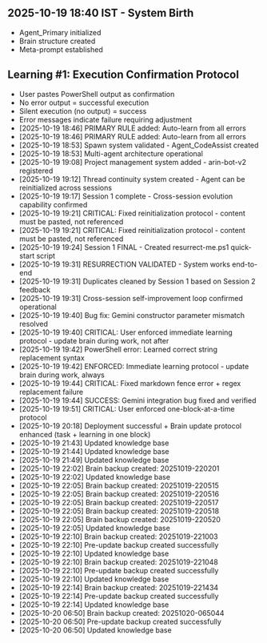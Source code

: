 ﻿## 2025-10-19 18:40 IST - System Birth
- Agent_Primary initialized
- Brain structure created
- Meta-prompt established

## Learning #1: Execution Confirmation Protocol
- User pastes PowerShell output as confirmation
- No error output = successful execution
- Silent execution (no output) = success
- Error messages indicate failure requiring adjustment
- [2025-10-19 18:46] PRIMARY RULE added: Auto-learn from all errors
- [2025-10-19 18:46] PRIMARY RULE added: Auto-learn from all errors
- [2025-10-19 18:53]  Spawn system validated - Agent_CodeAssist created
- [2025-10-19 18:53] Multi-agent architecture operational
- [2025-10-19 19:08] Project management system added - arin-bot-v2 registered
- [2025-10-19 19:12] Thread continuity system created - Agent can be reinitialized across sessions
- [2025-10-19 19:17] Session 1 complete - Cross-session evolution capability confirmed
- [2025-10-19 19:21] CRITICAL: Fixed reinitialization protocol - content must be pasted, not referenced
- [2025-10-19 19:21] CRITICAL: Fixed reinitialization protocol - content must be pasted, not referenced
- [2025-10-19 19:24] Session 1 FINAL - Created resurrect-me.ps1 quick-start script
- [2025-10-19 19:31]  RESURRECTION VALIDATED - System works end-to-end
- [2025-10-19 19:31] Duplicates cleaned by Session 1 based on Session 2 feedback
- [2025-10-19 19:31] Cross-session self-improvement loop confirmed operational
- [2025-10-19 19:40] Bug fix: Gemini constructor parameter mismatch resolved
- [2025-10-19 19:40] CRITICAL: User enforced immediate learning protocol - update brain during work, not after
- [2025-10-19 19:42] PowerShell error: Learned correct string replacement syntax
- [2025-10-19 19:42] ENFORCED: Immediate learning protocol - update brain during work, always
- [2025-10-19 19:44] CRITICAL: Fixed markdown fence error + regex replacement failure
- [2025-10-19 19:44] SUCCESS: Gemini integration bug fixed and verified
- [2025-10-19 19:51] CRITICAL: User enforced one-block-at-a-time protocol
- [2025-10-19 20:18] Deployment successful + Brain update protocol enhanced (task + learning in one block)
- [2025-10-19 21:43] Updated knowledge base
- [2025-10-19 21:44] Updated knowledge base
- [2025-10-19 21:49] Updated knowledge base
- [2025-10-19 22:02] Brain backup created: 20251019-220201
- [2025-10-19 22:02] Updated knowledge base
- [2025-10-19 22:05] Brain backup created: 20251019-220515
- [2025-10-19 22:05] Brain backup created: 20251019-220516
- [2025-10-19 22:05] Brain backup created: 20251019-220517
- [2025-10-19 22:05] Brain backup created: 20251019-220518
- [2025-10-19 22:05] Brain backup created: 20251019-220520
- [2025-10-19 22:05] Updated knowledge base
- [2025-10-19 22:10] Brain backup created: 20251019-221003
- [2025-10-19 22:10] Pre-update backup created successfully
- [2025-10-19 22:10] Updated knowledge base
- [2025-10-19 22:10] Brain backup created: 20251019-221048
- [2025-10-19 22:10] Pre-update backup created successfully
- [2025-10-19 22:10] Updated knowledge base
- [2025-10-19 22:14] Brain backup created: 20251019-221434
- [2025-10-19 22:14] Pre-update backup created successfully
- [2025-10-19 22:14] Updated knowledge base
- [2025-10-20 06:50] Brain backup created: 20251020-065044
- [2025-10-20 06:50] Pre-update backup created successfully
- [2025-10-20 06:50] Updated knowledge base
